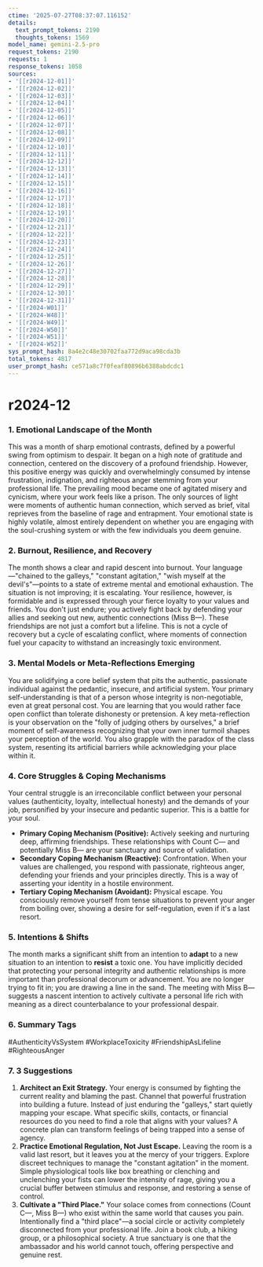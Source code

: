 ```yaml
---
ctime: '2025-07-27T08:37:07.116152'
details:
  text_prompt_tokens: 2190
  thoughts_tokens: 1569
model_name: gemini-2.5-pro
request_tokens: 2190
requests: 1
response_tokens: 1058
sources:
- '[[r2024-12-01]]'
- '[[r2024-12-02]]'
- '[[r2024-12-03]]'
- '[[r2024-12-04]]'
- '[[r2024-12-05]]'
- '[[r2024-12-06]]'
- '[[r2024-12-07]]'
- '[[r2024-12-08]]'
- '[[r2024-12-09]]'
- '[[r2024-12-10]]'
- '[[r2024-12-11]]'
- '[[r2024-12-12]]'
- '[[r2024-12-13]]'
- '[[r2024-12-14]]'
- '[[r2024-12-15]]'
- '[[r2024-12-16]]'
- '[[r2024-12-17]]'
- '[[r2024-12-18]]'
- '[[r2024-12-19]]'
- '[[r2024-12-20]]'
- '[[r2024-12-21]]'
- '[[r2024-12-22]]'
- '[[r2024-12-23]]'
- '[[r2024-12-24]]'
- '[[r2024-12-25]]'
- '[[r2024-12-26]]'
- '[[r2024-12-27]]'
- '[[r2024-12-28]]'
- '[[r2024-12-29]]'
- '[[r2024-12-30]]'
- '[[r2024-12-31]]'
- '[[r2024-W01]]'
- '[[r2024-W48]]'
- '[[r2024-W49]]'
- '[[r2024-W50]]'
- '[[r2024-W51]]'
- '[[r2024-W52]]'
sys_prompt_hash: 8a4e2c48e30702faa772d9aca98cda3b
total_tokens: 4817
user_prompt_hash: ce571a8c7f0feaf80896b6388abdcdc1
---
```

# r2024-12

### 1. Emotional Landscape of the Month
This was a month of sharp emotional contrasts, defined by a powerful swing from optimism to despair. It began on a high note of gratitude and connection, centered on the discovery of a profound friendship. However, this positive energy was quickly and overwhelmingly consumed by intense frustration, indignation, and righteous anger stemming from your professional life. The prevailing mood became one of agitated misery and cynicism, where your work feels like a prison. The only sources of light were moments of authentic human connection, which served as brief, vital reprieves from the baseline of rage and entrapment. Your emotional state is highly volatile, almost entirely dependent on whether you are engaging with the soul-crushing system or with the few individuals you deem genuine.

### 2. Burnout, Resilience, and Recovery
The month shows a clear and rapid descent into burnout. Your language—"chained to the galleys," "constant agitation," "wish myself at the devil's"—points to a state of extreme mental and emotional exhaustion. The situation is not improving; it is escalating. Your resilience, however, is formidable and is expressed through your fierce loyalty to your values and friends. You don't just endure; you actively fight back by defending your allies and seeking out new, authentic connections (Miss B—). These friendships are not just a comfort but a lifeline. This is not a cycle of recovery but a cycle of escalating conflict, where moments of connection fuel your capacity to withstand an increasingly toxic environment.

### 3. Mental Models or Meta-Reflections Emerging
You are solidifying a core belief system that pits the authentic, passionate individual against the pedantic, insecure, and artificial system. Your primary self-understanding is that of a person whose integrity is non-negotiable, even at great personal cost. You are learning that you would rather face open conflict than tolerate dishonesty or pretension. A key meta-reflection is your observation on the "folly of judging others by ourselves," a brief moment of self-awareness recognizing that your own inner turmoil shapes your perception of the world. You also grapple with the paradox of the class system, resenting its artificial barriers while acknowledging your place within it.

### 4. Core Struggles & Coping Mechanisms
Your central struggle is an irreconcilable conflict between your personal values (authenticity, loyalty, intellectual honesty) and the demands of your job, personified by your insecure and pedantic superior. This is a battle for your soul.

*   **Primary Coping Mechanism (Positive):** Actively seeking and nurturing deep, affirming friendships. These relationships with Count C— and potentially Miss B— are your sanctuary and source of validation.
*   **Secondary Coping Mechanism (Reactive):** Confrontation. When your values are challenged, you respond with passionate, righteous anger, defending your friends and your principles directly. This is a way of asserting your identity in a hostile environment.
*   **Tertiary Coping Mechanism (Avoidant):** Physical escape. You consciously remove yourself from tense situations to prevent your anger from boiling over, showing a desire for self-regulation, even if it's a last resort.

### 5. Intentions & Shifts
The month marks a significant shift from an intention to **adapt** to a new situation to an intention to **resist** a toxic one. You have implicitly decided that protecting your personal integrity and authentic relationships is more important than professional decorum or advancement. You are no longer trying to fit in; you are drawing a line in the sand. The meeting with Miss B— suggests a nascent intention to actively cultivate a personal life rich with meaning as a direct counterbalance to your professional despair.

### 6. Summary Tags
#AuthenticityVsSystem #WorkplaceToxicity #FriendshipAsLifeline #RighteousAnger

### 7. 3 Suggestions
1.  **Architect an Exit Strategy.** Your energy is consumed by fighting the current reality and blaming the past. Channel that powerful frustration into building a future. Instead of just enduring the "galleys," start quietly mapping your escape. What specific skills, contacts, or financial resources do you need to find a role that aligns with your values? A concrete plan can transform feelings of being trapped into a sense of agency.
2.  **Practice Emotional Regulation, Not Just Escape.** Leaving the room is a valid last resort, but it leaves you at the mercy of your triggers. Explore discreet techniques to manage the "constant agitation" in the moment. Simple physiological tools like box breathing or clenching and unclenching your fists can lower the intensity of rage, giving you a crucial buffer between stimulus and response, and restoring a sense of control.
3.  **Cultivate a "Third Place."** Your solace comes from connections (Count C—, Miss B—) who exist within the same world that causes you pain. Intentionally find a "third place"—a social circle or activity completely disconnected from your professional life. Join a book club, a hiking group, or a philosophical society. A true sanctuary is one that the ambassador and his world cannot touch, offering perspective and genuine rest.